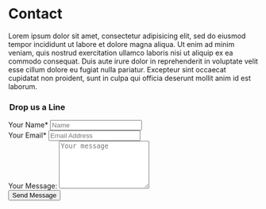 ---
---
# Contact

Lorem ipsum dolor sit amet, consectetur adipisicing elit, sed do eiusmod tempor incididunt ut labore et dolore magna aliqua. Ut enim ad minim veniam, quis nostrud exercitation ullamco laboris nisi ut aliquip ex ea commodo consequat. Duis aute irure dolor in reprehenderit in voluptate velit esse cillum dolore eu fugiat nulla pariatur. Excepteur sint occaecat cupidatat non proident, sunt in culpa qui officia deserunt mollit anim id est laborum.

<form>
    <div class="form_full">
        <legend><h3>Drop us a Line</h3></legend>
    </div>
    <div class="form_half">
      <label for="name">Your Name*</label>
      <input type="text" name="name" placeholder="Name">
    </div>
    <div class="form_half">
      <label for="email">Your Email*</label>
      <input type="email" name="email" placeholder="Email Address">
    </div>
    <div class="form_full">
      <label for="message">Your Message:</label>
      <textarea name="message" rows="6" placeholder="Your message"></textarea>
    </div>
    <div class="form_full">
        <button type="submit" id="submit" name="submit" value="submit" class="callout-button-no-pad contact-form-button">Send Message</button>
    </div>
</form>
